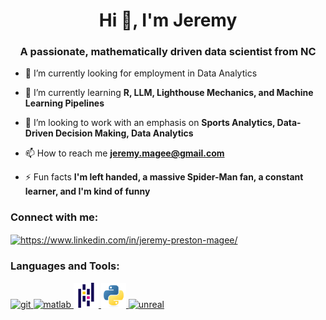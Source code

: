 <h1 align="center">Hi 👋, I'm Jeremy</h1>
<h3 align="center">A passionate, mathematically driven data scientist from NC</h3>

- 🔭 I’m currently looking for employment in Data Analytics
- 🌱 I’m currently learning **R, LLM, Lighthouse Mechanics, and Machine Learning Pipelines**

- 👯 I’m looking to work with an emphasis on **Sports Analytics, Data-Driven Decision Making, Data Analytics**

- 📫 How to reach me **jeremy.magee@gmail.com**

- ⚡ Fun facts **I'm left handed, a massive Spider-Man fan, a constant learner, and I'm kind of funny**

<h3 align="left">Connect with me:</h3>
<p align="left">
<a href="https://www.linkedin.com/in/jeremy-preston-magee/" target="blank"><img align="center" src="https://raw.githubusercontent.com/rahuldkjain/github-profile-readme-generator/master/src/images/icons/Social/linked-in-alt.svg" alt="https://www.linkedin.com/in/jeremy-preston-magee/" height="30" width="40" /></a>
</p>

<h3 align="left">Languages and Tools:</h3>
<p align="left"> <a href="https://git-scm.com/" target="_blank" rel="noreferrer"> <img src="https://www.vectorlogo.zone/logos/git-scm/git-scm-icon.svg" alt="git" width="40" height="40"/> </a> <a href="https://www.mathworks.com/" target="_blank" rel="noreferrer"> <img src="https://upload.wikimedia.org/wikipedia/commons/2/21/Matlab_Logo.png" alt="matlab" width="40" height="40"/> </a> <a href="https://pandas.pydata.org/" target="_blank" rel="noreferrer"> <img src="https://raw.githubusercontent.com/devicons/devicon/2ae2a900d2f041da66e950e4d48052658d850630/icons/pandas/pandas-original.svg" alt="pandas" width="40" height="40"/> </a> <a href="https://www.python.org" target="_blank" rel="noreferrer"> <img src="https://raw.githubusercontent.com/devicons/devicon/master/icons/python/python-original.svg" alt="python" width="40" height="40"/> </a> <a href="https://unrealengine.com/" target="_blank" rel="noreferrer"> <img src="https://raw.githubusercontent.com/kenangundogan/fontisto/036b7eca71aab1bef8e6a0518f7329f13ed62f6b/icons/svg/brand/unreal-engine.svg" alt="unreal" width="40" height="40"/> </a> </p>

